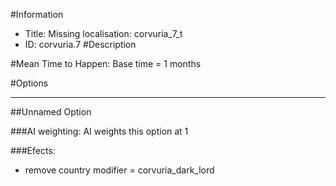 #Information
 - Title: Missing localisation: corvuria_7_t
 - ID: corvuria.7
#Description

#Mean Time to Happen:
Base time = 1 months

#Options

___
##Unnamed Option

###AI weighting:
AI weights this option at 1


###Efects:<ul><li>remove country modifier = corvuria_dark_lord</li></ul>
